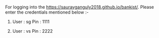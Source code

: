 For logging into the https://sauravganguly2018.github.io/bankist/. Please enter the credentials mentioned below :-

1) User : sg 
   Pin : 1111

2) User : vs
   Pin : 2222
